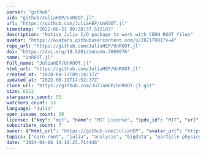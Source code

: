 ```yaml
---
parser: "github"
uid: "github/JuliaHEP/UnROOT.jl"
url: "https://github.com/JuliaHEP/UnROOT.jl"
timestamp: "2022-08-21 00:38:37.513103"
description: "Native Julia I/O package to work with CERN ROOT files"
avatar: "https://avatars.githubusercontent.com/u/20717981?v=4"
repo_url: "https://github.com/JuliaHEP/UnROOT.jl"
doi: "https://doi.org/10.5281/zenodo.7008076"
name: "UnROOT.jl"
full_name: "JuliaHEP/UnROOT.jl"
html_url: "https://github.com/JuliaHEP/UnROOT.jl"
created_at: "2020-04-17T09:18:17Z"
updated_at: "2022-08-19T14:52:37Z"
clone_url: "https://github.com/JuliaHEP/UnROOT.jl.git"
size: 6022
stargazers_count: 53
watchers_count: 53
language: "Julia"
open_issues_count: 20
license: {"key": "mit", "name": "MIT License", "spdx_id": "MIT", "url": "https://api.github.com/licenses/mit", "node_id": "MDc6TGljZW5zZTEz"}
subscribers_count: 7
owner: {"html_url": "https://github.com/JuliaHEP", "avatar_url": "https://avatars.githubusercontent.com/u/20717981?v=4", "login": "JuliaHEP", "type": "Organization"}
topics: ["cern-root", "julia", "analysis", "bigdata", "particle-physics", "hep", "hep-ex", "high-energy-physics", "hacktoberfest"]
date: "2024-04-06 14:19:25.714446"
---
```

